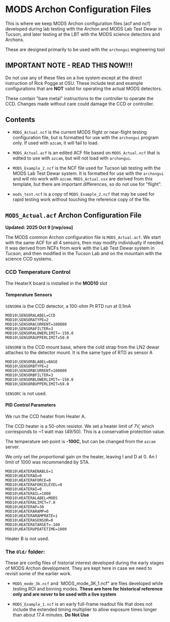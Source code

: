 # MODS Archon Configuration Files

This is where we keep MODS Archon configuration files (acf and ncf)
developed during lab testing with the Archon and MODS Lab Test
Dewar in Tucson, and later testing at the LBT with the MODS science
detectors and Archons.

These are designed primarily to be used with the `archongui` engineering
tool

## IMPORTANT NOTE - READ THIS NOW!!!

Do not use any of these files on a live system except at the
direct instruction of Rick Pogge at OSU.  These include test
and example configurations that are **NOT** valid for operating
the actual MODS detectors.

These contain "bare metal" instructions to the controller to
operate the CCD.  Changes made without care could damage the
CCD or controller.

## Contents

 * `MODS_Actual.ncf` is the current MODS flight or near-flight testing configuration file, but is formatted for use with the `archongui` program only.  If used with `azcam`, it will fail to load.

 * `MODS_Actual.acf` is an edited ACF file based on `MODS_Actual.ncf` that is edited to use with `azcam`, but will not load with `archongui`.

 * `MODS_Example_2.ncf` is the NCF file used for Tucson lab testing with the MODS Lab Test Dewar system.  It is formatted for use with the `archongui` and will nto work with `azcam`.  `MODS_Actual.xxx` are derived from this template, but there are important differences, so do not use for "flight".
 
 * `mods_test.ncf` is a copy of `MODS_Example_2.ncf` that may be used for rapid testing work without touching the reference copy of the file.

## `MODS_Actual.acf` Archon Configuration File

**Updated: 2025 Oct 9 [rwp/osu]**

The MODS common Archon configuration file is `MODS_Actual.acf`.  We start with the same ACF for all 4 sensors, then may modify individually if needed.
It was derived from NCFs from work with the Lab Test Dewar system in Tucson, and then modified in the Tucson Lab and on the mountain with the
science CCD systems.

### CCD Temperature Control

The HeaterX board is installed in the **MOD10** slot

#### Temperature Sensors

`SENSORA` is the CCD detector, a 100-ohm Pt RTD run at 0.1mA
```
MOD10\SENSORALABEL=CCD
MOD10\SENSORATYPE=2
MOD10\SENSORACURRENT=100000
MOD10\SENSORAFILTER=3
MOD10\SENSORALOWERLIMIT=-150.0
MOD10\SENSORAUPPERLIMIT=50.0
```
`SENSORB` is the CCD mount base, where the cold strap from the LN2 dewar attaches to the detector mount.  It is the same type of RTD as sensor A
```
MOD10\SENSORBLABEL=BASE
MOD10\SENSORBTYPE=2
MOD10\SENSORBCURRENT=100000
MOD10\SENSORBFILTER=3
MOD10\SENSORBLOWERLIMIT=-150.0
MOD10\SENSORBUPPERLIMIT=50.0
```
`SENSORC` is not used.

#### PID Control Parameters

We run the CCD heater from Heater A.  

The CCD heater is a 50-ohm resistor.
We set a heater limit of 7V, which corresponds to ~1 watt max (49/50).  This is a conservative protection value.

The temperature set-point is **-100C**, but can be changed from the `azcam` server.

We only set the proportional gain on the heater, leaving I and D at 0.  An I limit of 1000 was recommended by STA.

```
MOD10\HEATERAENABLE=1
MOD10\HEATERAD=0
MOD10\HEATERAFORCE=0
MOD10\HEATERAFORCELEVEL=0
MOD10\HEATERAI=0
MOD10\HEATERAIL=1000
MOD10\HEATERALABEL=MODS
MOD10\HEATERALIMIT=7.0
MOD10\HEATERAP=30
MOD10\HEATERARAMP=0
MOD10\HEATERARAMPRATE=1
MOD10\HEATERASENSOR=0
MOD10\HEATERATARGET=-100
MOD10\HEATERUPDATETIME=1000
```

Heater B is not used.


### The `Old/` folder:

These are config files of historial interest developed during the early stages
of MODS Archon development.  They are kept here in case we need to revisit some of the earlier work.

 * `MODS_mode_3k.ncf` and `MODS_mode_3K_1.ncf" are files developed while testing ROI and binning modes. **These are here for historical reference only and are never to be used with a live system**

 * `MODS_Example_1.ncf` is an early full-frame readout file that does not include the extended timing multiplier to allow exposure times longer than about 17.4 minutes.  **Do Not Use**

